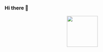 ### Hi there 👋
<div align="center">
    <img clip-path="circle()" src="https://scontent-fra3-1.cdninstagram.com/v/t51.2885-19/362364148_1216388179025091_3807227951071888859_n.jpg?stp=dst-jpg_s150x150&_nc_ht=scontent-fra3-1.cdninstagram.com&_nc_cat=103&_nc_ohc=tXm2NO2NIIQAX9MhZfQ&edm=ACWDqb8BAAAA&ccb=7-5&oh=00_AfDBLRfzJ6Z9T3Z64aZniXWeyXU8HUvBPAt-quSHtsam0Q&oe=653BEF65&_nc_sid=ee9879" width="100">
</div>

<!--
**WoutPaepenUcLL/WoutPaepenUcLL** is a ✨ _special_ ✨ repository because its `README.md` (this file) appears on your GitHub profile.

Here are some ideas to get you started:

- 🔭 I’m currently working on ...
- 🌱 I’m currently learning ...
- 👯 I’m looking to collaborate on ...
- 🤔 I’m looking for help with ...
- 💬 Ask me about ...
- 📫 How to reach me: ...
- 😄 Pronouns: ...
- ⚡ Fun fact: ...
-->
